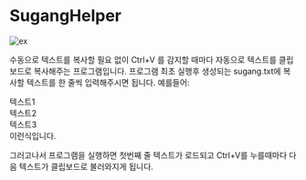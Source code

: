 # SugangHelper
![ex](https://user-images.githubusercontent.com/22590718/83693043-2b1a3400-a630-11ea-91ca-74ee95694211.gif)

 수동으로 텍스트를 복사할 필요 없이 Ctrl+V 를 감지할 때마다 자동으로 텍스트를 클립보드로 복사해주는 프로그램입니다.
 프로그램 최초 실행후 생성되는 sugang.txt에 복사할 텍스트를 한 줄씩 입력해주시면 됩니다. 예를들어:
 
 텍스트1  
 텍스트2  
 텍스트3  
 이런식입니다.
 
 그러고나서 프로그램을 실행하면 첫번째 줄 텍스트가 로드되고 Ctrl+V를 누를때마다 다음 텍스트가 클립보드로 불러와지게 됩니다.
